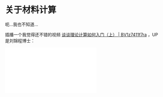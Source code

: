 # 关于材料计算

呃...我也不知道...

插播一个我觉得还不错的视频 [谈谈理论计算如何入门（上） | BV1z7411f7ra](https://www.bilibili.com/video/BV1z7411f7ra) ，UP是刘锦程博士：

<div class="btv" id="btv">
    <iframe src="//player.bilibili.com/player.html?aid=96602788&bvid=BV1z7411f7ra&cid=164912463&page=1" scrolling="no" border="0" frameborder="no" framespacing="0" allowfullscreen="true"> 		</iframe>
</div>